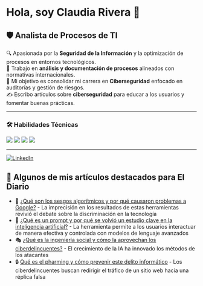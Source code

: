 # Hola, soy Claudia Rivera 👋  

## 🛡️ Analista de Procesos de TI  

🔍 Apasionada por la **Seguridad de la Información** y la optimización de procesos en entornos tecnológicos.  
📑 Trabajo en **análisis y documentación de procesos** alineados con normativas internacionales.  
🚀 Mi objetivo es consolidar mi carrera en **Ciberseguridad** enfocado en auditorías y gestión de riesgos.  
✍️ Escribo artículos sobre **ciberseguridad** para educar a los usuarios y fomentar buenas prácticas.  

---

### 🛠️ Habilidades Técnicas  
<p align="left">
  <img src="https://img.shields.io/badge/-Python-3776AB?style=for-the-badge&logo=python&logoColor=white">
  <img src="https://img.shields.io/badge/-JavaScript-F7DF1E?style=for-the-badge&logo=javascript&logoColor=black">
  <img src="https://img.shields.io/badge/-React-61DAFB?style=for-the-badge&logo=react&logoColor=black">
  <img src="https://img.shields.io/badge/-MongoDB-47A248?style=for-the-badge&logo=mongodb&logoColor=white">
</p>

--- 

[![LinkedIn](https://img.shields.io/badge/-LinkedIn-0077B5?style=for-the-badge&logo=LinkedIn&logoColor=white)](https://linkedin.com/in/devclaurivera)  
 

## 📰 Algunos de mis artículos destacados para El Diario  

- 🤖 <a href="https://eldiario.com/2024/02/29/que-son-sesgos-algoritmicos-causaron-problemas-ia-google/" target="_blank">¿Qué son los sesgos algorítmicos y por qué causaron problemas a Google?</a> - La imprecisión en los resultados de estas herramientas revivió el debate sobre la discriminación en la tecnología  
- 🎯 <a href="https://eldiario.com/2023/10/25/que-es-un-prompt-y-por-que-se-volvio-un-estudio-clave-en-la-inteligencia-artificial/" target="_blank">¿Qué es un prompt y por qué se volvió un estudio clave en la inteligencia artificial?</a> - La herramienta permite a los usuarios interactuar de manera efectiva y controlada con modelos de lenguaje avanzados  
- 🎭 <a href="https://eldiario.com/2023/11/08/la-ingenieria-social-y-como-la-aprovechan-los-ciberdelincuentes/" target="_blank">¿Qué es la ingeniería social y cómo la aprovechan los ciberdelincuentes?</a> - El crecimiento de la IA ha innovado los métodos de los atacantes  
- 🔒 <a href="https://eldiario.com/2023/12/22/que-es-el-pharming-y-como-prevenir-este-delito-informatico/" target="_blank">Qué es el pharming y cómo prevenir este delito informático</a> - Los ciberdelincuentes buscan redirigir el tráfico de un sitio web hacia una réplica falsa  
  




